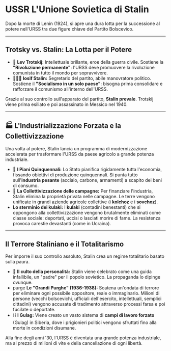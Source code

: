 #  USSR️ L'Unione Sovietica di Stalin

Dopo la morte di Lenin (1924), si apre una dura lotta per la successione al potere nell'URSS tra due figure chiave del Partito Bolscevico.

---

##  Trotsky vs. Stalin: La Lotta per il Potere

*   🦁 **Lev Trotskij:** Intellettuale brillante, eroe della guerra civile. Sostiene la **"Rivoluzione permanente"**: l'URSS deve promuovere la rivoluzione comunista in tutto il mondo per sopravvivere.
*   👨🏻‍🦳 **Iosif Stalin:** Segretario del partito, abile manovratore politico. Sostiene il **"Socialismo in un solo paese"**: bisogna prima consolidare e rafforzare il comunismo all'interno dell'URSS.

Grazie al suo controllo sull'apparato del partito, **Stalin prevale**. Trotskij viene prima esiliato e poi assassinato in Messico nel 1940.

---

## 🏭 L'Industrializzazione Forzata e la Collettivizzazione

Una volta al potere, Stalin lancia un programma di modernizzazione accelerata per trasformare l'URSS da paese agricolo a grande potenza industriale.
*   📜 **I Piani Quinquennali:** Lo Stato pianifica rigidamente tutta l'economia, fissando obiettivi di produzione quinquennali. Si punta tutto sull'**industria pesante** (acciaio, carbone, armamenti) a scapito dei beni di consumo.
*   🌾 **La Collettivizzazione delle campagne:** Per finanziare l'industria, Stalin elimina la proprietà privata nelle campagne. Le terre vengono unificate in grandi aziende agricole collettive (i **kolchoz** e i **sovchoz**).
*   **Lo sterminio dei kulaki:** I **kulaki** (contadini benestanti) che si oppongono alla collettivizzazione vengono brutalmente eliminati come classe sociale: deportati, uccisi o lasciati morire di fame. La resistenza provoca carestie devastanti (come in Ucraina).

---

## Il Terrore Staliniano e il Totalitarismo

Per imporre il suo controllo assoluto, Stalin crea un regime totalitario basato sulla paura.
*   👤 **Il culto della personalità:** Stalin viene celebrato come una guida infallibile, un "padre" per il popolo sovietico. La propaganda lo dipinge ovunque.
*   purge **Le "Grandi Purghe" (1936-1938):** Scatena un'ondata di terrore per eliminare ogni possibile oppositore, reale o immaginario. Milioni di persone (vecchi bolscevichi, ufficiali dell'esercito, intellettuali, semplici cittadini) vengono accusate di tradimento attraverso processi farsa e poi fucilate o deportate.
*   ⛓️ **I Gulag:** Viene creato un vasto sistema di **campi di lavoro forzato** (Gulag) in Siberia, dove i prigionieri politici vengono sfruttati fino alla morte in condizioni disumane.

Alla fine degli anni '30, l'URSS è diventata una grande potenza industriale, ma al prezzo di milioni di vite e della cancellazione di ogni libertà.
